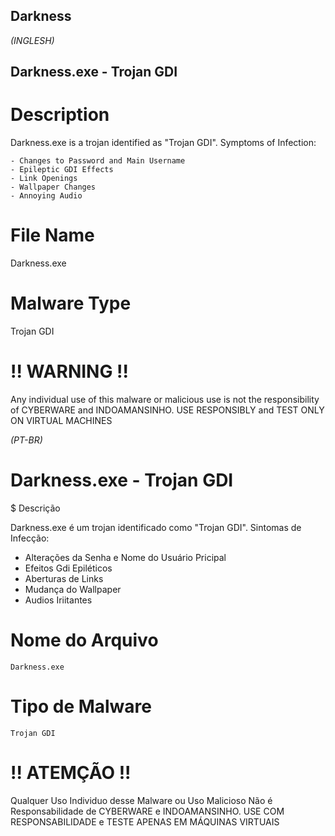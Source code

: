 ## Darkness

*(INGLESH)*
## Darkness.exe - Trojan GDI

# Description

Darkness.exe is a trojan identified as "Trojan GDI". Symptoms of Infection:

    - Changes to Password and Main Username
    - Epileptic GDI Effects
    - Link Openings
    - Wallpaper Changes
    - Annoying Audio

# File Name

  Darkness.exe

# Malware Type

  Trojan GDI

# !! WARNING !!

Any individual use of this malware or malicious use is not the responsibility of CYBERWARE and INDOAMANSINHO. USE RESPONSIBLY and TEST ONLY ON VIRTUAL MACHINES

*(PT-BR)*
# Darkness.exe - Trojan GDI
$ Descrição

Darkness.exe é um trojan identificado como "Trojan GDI". Sintomas de Infecção:
  - Alterações da Senha e Nome do Usuário Pricipal
  - Efeitos Gdi Epiléticos
  - Aberturas de Links
  - Mudança do Wallpaper
  - Audios Iriitantes

# Nome do Arquivo

    Darkness.exe

# Tipo de Malware

    Trojan GDI


# !! ATEMÇÃO !!

Qualquer Uso Individuo desse Malware ou Uso Malicioso Não é Responsabilidade de CYBERWARE e INDOAMANSINHO. USE COM RESPONSABILIDADE e TESTE APENAS EM MÁQUINAS VIRTUAIS

